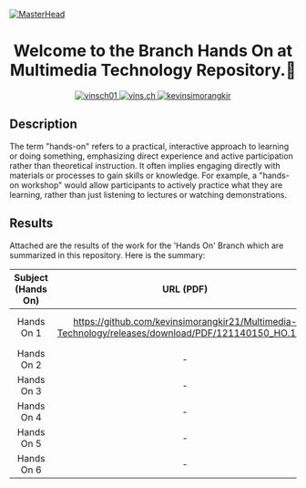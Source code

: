 
[![MasterHead](https://cdna.artstation.com/p/assets/images/images/066/880/442/original/ilgin-gungor-calisma-masasi11.gif?1694002774)](#)

<h1 align="center">Welcome to the Branch Hands On at Multimedia Technology Repository.🙌</h1>
<p align="center">
  <a href="https://twitter.com/vinsch01" target="_blank">
    <img src="https://img.shields.io/badge/Twitter-000000?style=for-the-badge&logo=x&logoColor=white" alt="vinsch01" />
  </a>
  <a href="https://instagram.com/vins.ch" target="_blank">
    <img src="https://img.shields.io/badge/Instagram-000000?style=for-the-badge&logo=instagram&logoColor=white" alt="vins.ch" />
  </a>
  <a href="https://www.linkedin.com/in/kevinsimorangkir" target="_blank">
    <img src="https://img.shields.io/badge/LinkedIn-000000?style=for-the-badge&logo=linkedin&logoColor=white" alt="kevinsimorangkir" />
  </a>
</p>

## Description

The term "hands-on" refers to a practical, interactive approach to learning or doing something, emphasizing direct experience and active participation rather than theoretical instruction. It often implies engaging directly with materials or processes to gain skills or knowledge. For example, a "hands-on workshop" would allow participants to actively practice what they are learning, rather than just listening to lectures or watching demonstrations.

## Results

Attached are the results of the work for the 'Hands On' Branch which are summarized in this repository. Here is the summary:

| Subject (Hands On) | URL (PDF) | Deadline| Status |
| :---: | :---: | :---: | :---: |
| Hands On 1     | https://github.com/kevinsimorangkir21/Multimedia-Technology/releases/download/PDF/121140150_HO.1.pdf | Friday, 4 August 2024 | **DONE** |
| Hands On 2     | - | - | - |
| Hands On 3     | - | - | - |
| Hands On 4     | - | - | - |
| Hands On 5     | - | - | - |
| Hands On 6     | - | - | - |

</div>
